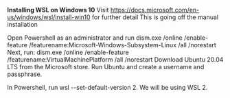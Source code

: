 **Installing WSL on Windows 10**
Visit https://docs.microsoft.com/en-us/windows/wsl/install-win10 for further detail
This is going off the manual installation

Open Powershell as an administrator and run dism.exe /online /enable-feature /featurename:Microsoft-Windows-Subsystem-Linux /all /norestart
Next, run: dism.exe /online /enable-feature /featurename:VirtualMachinePlatform /all /norestart
Download Ubuntu 20.04 LTS from the Microsoft store.
Run Ubuntu and create a username and passphrase.

In Powershell, run wsl --set-default-version 2. We will be using WSL 2. 

